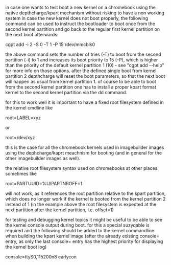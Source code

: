 in case one wants to test boot a new kernel on a chromebook
using the native depthcharge/kpart mechanism without risking
to have a non working system in case the new kernel does not
boot properly, the following command can be used to instruct
the bootloader to boot once from the second kernel partition
and go back to the regular first kernel partition on the
next boot afterwards:

cgpt add -i 2 -S 0 -T 1 -P 15 /dev/mmcblk0

the above command sets the number of tries (-T) to boot from
the second partition (-i) to 1 and increases its boot
priority to 15 (-P), which is higher than the priority of 
the default kernel partition 1 (10) - see "cgpt add --help"
for more info on those options. after the defined single
boot from kernel partition 2 depthcharge will reset the boot
parameters, so that the next boot will happen as usual from
kernel partition 1. of course to be able to boot from the
second kernel partition one has to install a proper kpart
format kernel to the second kernel partition via the dd
command.

for this to work well it is important to have a fixed root
filesystem defined in the kernel cmdline like

  root=LABEL=xyz

or

  root=/dev/xyz

this is the case for all the chromebook kernels used in
imagebuilder images using the dephcharge/kaprt meachnism
for booting (and in general for the other imagebuilder
images as well).

the relative root filesystem syntax used on chromebooks at
other places sometimes like

  root=PARTUUID=%U/PARTNROFF=1

will not work, as it references the root partition relative
to the kpart partition, which does no longer work if the
kernel is booted from the kernel partition 2 instead of 1
(in the example above the root filesystem is expected at the
next partition after the kernel partition, i.e. offset=1)

for testing and debugging kernel topics it might be useful to
be able to see the kernel console output during boot. for
this a special suzyqable is required and the following should
be added to the kernel commandline when building the kpart
kernel image (after the already existing console= entry, as
only the last console= entry has the highest priority for
displaying the kernel boot log)

  console=ttyS0,115200n8 earlycon
